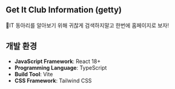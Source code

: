 ## Get It Club Information (getty)
🎉IT 동아리를 알아보기 위해 귀찮게 검색하지말고 한번에 홈페이지로 보자!

## 개발 환경
- **JavaScript Framework**: React 18+
- **Programming Language**: TypeScript
- **Build Tool**: Vite
- **CSS Framework**: Tailwind CSS
